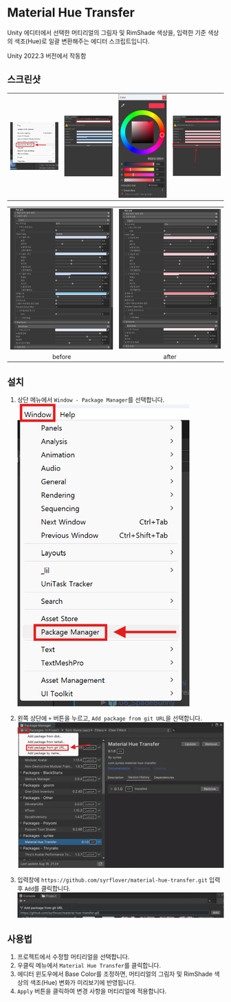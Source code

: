 # Material Hue Transfer

Unity 에디터에서 선택한 머티리얼의 그림자 및 RimShade 색상을, 입력한 기준 색상의 색조(Hue)로 일괄 변환해주는 에디터 스크립트입니다.

Unity 2022.3 버전에서 작동함

## 스크린샷

<table>
    <tr>
        <td align="center">
            <img src=".images/1.png" width="300px" />
        </td>
        <td align="center">
            <img src=".images/2.png" width="300px" />
        </td>
        <td align="center">
            <img src=".images/3.png" width="300px" />
        </td>
        <td align="center">
            <img src=".images/4.png" width="300px" />
        </td>
    </tr>
</table>

<table>
    <tr>
        <td align="center">
            <img src=".images/before.png" width="300px" />
        </td>
        <td align="center">
            <img src=".images/after.png" width="300px" />
        </td>
    </tr>
    <tr>
        <td align="center">before</td>
        <td align="center">after</td>
    </tr>
</table>

## 설치

1. 상단 메뉴에서 `Window - Package Manager`를 선택합니다.
   <img src=".images/5.png" width="400px" />

2. 왼쪽 상단에 `+` 버튼을 누르고, `Add package from git URL`을 선택합니다.
   <img src=".images/6.png" width="700px" />

3. 입력창에 `https://github.com/syrflover/material-hue-transfer.git` 입력 후 `Add`를 클릭합니다.
   <img src=".images/7.png" width="700px" />

## 사용법

1. 프로젝트에서 수정할 머티리얼을 선택합니다.
2. 우클릭 메뉴에서 `Material Hue Transfer`를 클릭합니다.
3. 에디터 윈도우에서 Base Color를 조정하면, 머티리얼의 그림자 및 RimShade 색상의 색조(Hue) 변화가 미리보기에 반영됩니다.
4. `Apply` 버튼을 클릭하여 변경 사항을 머티리얼에 적용합니다.

